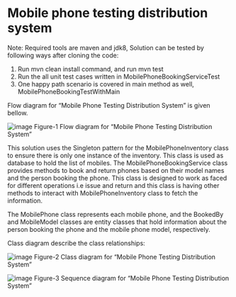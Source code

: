 # Mobile phone testing distribution system 
Note: Required tools are maven and jdk8,
Solution can be tested by following ways after cloning the code:
  1.	Run mvn clean install command, and run mvn test
  2.	Run the all unit test cases written in MobilePhoneBookingServiceTest
  3.	One happy path scenario is covered in main method as well, MobilePhoneBookingTestWithMain
 
 Flow diagram for “Mobile Phone Testing Distribution System”  is given bellow.

![image](https://github.com/mohammadtahakhan/mobile-issuing-app-sol1/assets/54814747/6c113d7e-8562-4435-873b-1f5242814065)
      Figure-1 Flow diagram for “Mobile Phone Testing Distribution System”

This solution uses the Singleton pattern for the MobilePhoneInventory class to ensure there is only one instance of the inventory. This class is used as database to hold the list of mobiles.
The MobilePhoneBookingService class provides methods to book and return phones based on their model names and the person booking the phone. This class is designed to work as faced for different operations i.e issue and return and this class is having other methods to interact with MobilePhoneInventory class to fetch the information.

The MobilePhone class represents each mobile phone, and the BookedBy and MobileModel classes are entity classes that hold information about the person booking the phone and the mobile phone model, respectively.

Class diagram describe the class relationships:

![image](https://github.com/mohammadtahakhan/mobile-issuing-app-sol1/assets/54814747/1334766e-6393-4523-a213-a8d8cda0f54f)
    Figure-2 Class diagram for “Mobile Phone Testing Distribution System”

![image](https://github.com/mohammadtahakhan/mobile-issuing-app-sol1/assets/54814747/bca72080-fbff-4e84-b476-11690f2bc2be)
    Figure-3 Sequence diagram for “Mobile Phone Testing Distribution System”
